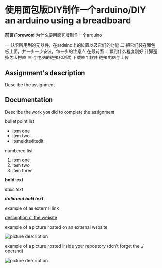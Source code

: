 # 使用面包版DIY制作一个arduino/DIY an arduino using a breadboard
**前言/Foreword**
为什么要用面包版制作一个arduino


一·认识所用到的元器件，在arduino上的位置以及它们的功能
二·把它们装在面包板上面，并一步一步安装，每一步的注意点
  在最前面：
  戳到什么程度刚好
  针脚歪掉怎么捋直
三·与电脑的链接和测试
  下载某个软件
  链接电脑与上传
## Assignment's description
Describe the assignment

## Documentation
Describe the work you did to complete the assignment

bullet point list
* item one
* item two
* itemeidteditedit

numbered list
1. item one
2. item two
3. item three

**bold text**

*italic text*

***italic and bold text***

example of an external link

[description of the website](https://www.https://www.example.com/)

example of a picture hosted on an external website

![picture description](https://djmag.com/sites/default/files/storyimages/Clara_Rockmore.jpg)

example of a picture hosted inside your repository (don't forget the ./ operand)

![picture description](./images/example.jpg)
